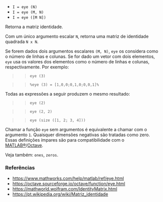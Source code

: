 - `I = eye (N)`
- `I = eye (M, N)`
- `I = eye ([M N])`

Retorna a matriz identidade.

Com um único argumento escalar `N`, retorna uma matriz de identidade quadrada
`N x N`.

Se forem dados dois argumentos escalares `(M, N)`, `eye` os considera como o
número de linhas e colunas. Se for dado um vetor com dois elementos, `eye` usa
os valores dos elementos como o número de linhas e colunas, respectivamente.
Por exemplo:

> > `eye (3)`

> > `%eye (3) = [1,0,0;0,1,0;0,0,1]%`

Todas as expressões a seguir produzem o mesmo resultado:

> > `eye (2)`

> > `eye (2, 2)`

> > `eye (size ([1, 2; 3, 4]))`

Chamar a função `eye` sem argumentos é equivalente a chamar com o argumento
`1`. Quaisquer dimensões negativas são tratadas como zero. Essas definições
ímpares são para compatibilidade com o
[MATLAB&reg;](https://www.mathworks.com/)/[Octave](https://www.gnu.org/software/octave/).

Veja também: `ones`, `zeros`.

### Referências

- https://www.mathworks.com/help/matlab/ref/eye.html
- https://octave.sourceforge.io/octave/function/eye.html
- https://mathworld.wolfram.com/IdentityMatrix.html
- https://pt.wikipedia.org/wiki/Matriz_identidade
